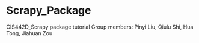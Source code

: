 # Scrapy_Package
CIS442D_Scrapy package tutorial
Group members: Pinyi Liu, Qiulu Shi, Hua Tong, Jiahuan Zou
